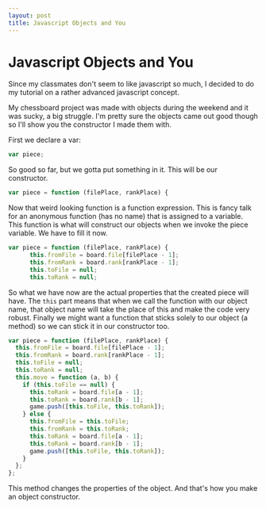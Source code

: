 ```yaml
---
layout: post
title: Javascript Objects and You
---
```


# Javascript Objects and You

Since my classmates don't seem to like javascript so much, I decided to do my tutorial on a rather advanced javascript concept.  

My chessboard project was made with objects during the weekend and it was sucky, a big struggle. I'm pretty sure the objects came out good though so I'll show you the constructor I made them with.  

First we declare a var:

```javascript
var piece;
```

So good so far, but we gotta put something in it. This will be our constructor.

```javascript
var piece = function (filePlace, rankPlace) {
```

Now that weird looking function is a function expression. This is fancy talk for an anonymous function (has no name) that is assigned to a variable. This function is what will construct our objects when we invoke the piece variable. We have to fill it now.

```javascript
var piece = function (filePlace, rankPlace) {
      this.fromFile = board.file[filePlace - 1];
      this.fromRank = board.rank[rankPlace - 1];
      this.toFile = null;
      this.toRank = null;
```

So what we have now are the actual properties that the created piece will have. The `this` part means that when we call the function with our object name, that object name will take the place of this and make the code very robust. Finally we might want a function that sticks solely to our object (a method) so we can stick it in our constructor too.

```javascript
var piece = function (filePlace, rankPlace) {
  this.fromFile = board.file[filePlace - 1];
  this.fromRank = board.rank[rankPlace - 1];
  this.toFile = null;
  this.toRank = null;
  this.move = function (a, b) {
    if (this.toFile == null) {
      this.toRank = board.file[a - 1];
      this.toRank = board.rank[b - 1];
      game.push([this.toFile, this.toRank]);
    } else {
      this.fromFile = this.toFile;
      this.fromRank = this.toRank;
      this.toRank = board.file[a - 1];
      this.toRank = board.rank[b - 1];
      game.push([this.toFile, this.toRank]);
    }
  };
};
```

This method changes the properties of the object. And that's how you make an object constructor.
